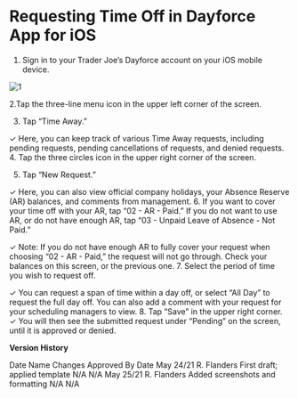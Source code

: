 # Requesting Time Off in Dayforce App for iOS
1. Sign in to your Trader Joe’s Dayforce account on your iOS mobile device.

  ![1](https://user-images.githubusercontent.com/62654821/120139916-161ea500-c19f-11eb-8b3e-ae9e17c0f6a3.JPG)

2.Tap the three-line menu icon in the upper left corner of the screen.


  3. Tap “Time Away.”


  ✓ Here, you can keep track of various Time Away requests, including pending requests, pending cancellations of requests, and denied requests.
  4. Tap the three circles icon in the upper right corner of the screen.


  5. Tap “New Request.”


  ✓ Here, you can also view official company holidays, your Absence Reserve (AR) balances, and comments from management.
  6. If you want to cover your time off with your AR, tap “02 - AR - Paid.” If you do not want to use AR, or do not have enough AR, tap “03 - Unpaid Leave of Absence - Not Paid.”



  ✓ Note: If you do not have enough AR to fully cover your request when choosing “02 - AR - Paid,” the request will not go through. Check your balances on this screen, or the previous one.
  7. Select the period of time you wish to request off.


  ✓ You can request a span of time within a day off, or select “All Day” to request the full day off. You can also add a comment with your request for your scheduling managers to view.
  8. Tap “Save” in the upper right corner.
✓ You will then see the submitted request under “Pending” on the screen, until it is approved or denied.

  **Version History**

Date
Name
Changes
Approved By
Date
May 24/21
R. Flanders
First draft; applied template
N/A
N/A
May 25/21
R. Flanders
Added screenshots and formatting
N/A
N/A


